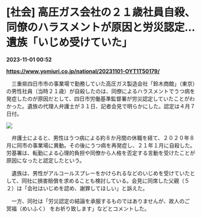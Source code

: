# [社会] 高圧ガス会社の２１歳社員自殺、同僚のハラスメントが原因と労災認定…遺族「いじめ受けていた」

**2023-11-01 00:52**

**https://www.yomiuri.co.jp/national/20231101-OYT1T50179/**

　三重県四日市市の事業場で勤務していた高圧ガス製造会社「鈴木商館」（東京）の男性社員（当時２１歳）が自殺したのは、同僚によるハラスメントでうつ病を発症したのが原因だとして、四日市労働基準監督署が労災認定していたことがわかった。遺族の代理人弁護士が３１日、記者会見で明らかにした。認定は４月７日付。

[![](https://www.yomiuri.co.jp/media/2023/11/20231101-OYT1I50066-1.jpg)](https://www.yomiuri.co.jp/pluralphoto/20231101-OYT1I50066/)

　弁護士によると、男性はうつ病による約８か月間の休職を経て、２０２０年８月に同市の事業場に異動。その後にうつ病を再発症し、２１年１月に自殺した。労基署は、転勤による心理的負担や同僚から人格を否定する言動を受けたことが原因になったと認定したという。

　遺族は、男性がアルコールスプレーをかけられるなどのいじめを受けていたとして、同社に損害賠償を求めることも検討している。会見に同席した父親（５２）は「会社はいじめを認め、謝罪してほしい」と訴えた。

　一方、同社は「労災認定の結論を承服するものではありませんが、故人のご 冥福（めいふく） をお祈り致します」などとコメントした。